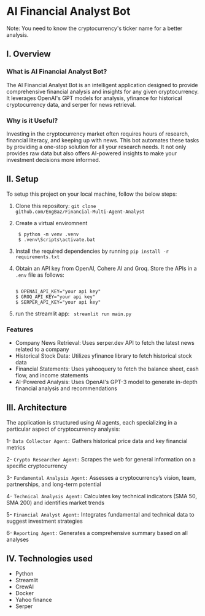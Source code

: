 # AI Financial Analyst Bot

Note: You need to know the cryptocurrency's ticker name for a better analysis.

## I. Overview

### What is AI Financial Analyst Bot?
The AI Financial Analyst Bot is an intelligent application designed to provide comprehensive financial analysis and insights for any given cryptocurrency. 
It leverages OpenAI's GPT models for analysis, yfinance for historical cryptocurrency data, and serper for news retrieval.

### Why is it Useful?
Investing in the cryptocurrency market often requires hours of research, financial literacy, and keeping up with news. 
This bot automates these tasks by providing a one-stop solution for all your research needs. 
It not only provides raw data but also offers AI-powered insights to make your investment decisions more informed.

## II. Setup

To setup this project on your local machine, follow the below steps:
1. Clone this repository: <code>git clone github.com/EngBaz/Financial-Multi-Agent-Analyst</code>

2. Create a virtual enviromnent
   ```console
    $ python -m venv .venv
    $ .venv\Scripts\activate.bat
    ```
3. Install the required dependencies by running <code>pip install -r requirements.txt</code>

4. Obtain an API key from OpenAI, Cohere AI and Groq. Store the APIs in a <code>.env</code> file as follows:
    ```console
    
    $ OPENAI_API_KEY="your api key"
    $ GROQ_API_KEY="your api key"
    $ SERPER_API_KEY="your api key"
    ```
5. run the streamlit app: <code> streamlit run main.py </code>

### Features

* Company News Retrieval: Uses serper.dev API to fetch the latest news related to a company 
* Historical Stock Data: Utilizes yfinance library to fetch historical stock data 
* Financial Statements: Uses yahooquery to fetch the balance sheet, cash flow, and income statements 
* AI-Powered Analysis: Uses OpenAI's GPT-3 model to generate in-depth financial analysis and recommendations

## III. Architecture

The application is structured using AI agents, each specializing in a particular aspect of cryptocurrency analysis:

1- <code>Data Collector Agent:</code> Gathers historical price data and key financial metrics

2- <code>Crypto Researcher Agent:</code> Scrapes the web for general information on a specific cryptocurrency

3- <code>Fundamental Analysis Agent:</code> Assesses a cryptocurrency’s vision, team, partnerships, and long-term potential

4- <code>Technical Analysis Agent:</code> Calculates key technical indicators (SMA 50, SMA 200) and identifies market trends

5- <code>Financial Analyst Agent:</code> Integrates fundamental and technical data to suggest investment strategies

6- <code>Reporting Agent:</code> Generates a comprehensive summary based on all analyses

## IV. Technologies used

* Python
* Streamlit
* CrewAI
* Docker
* Yahoo finance
* Serper
